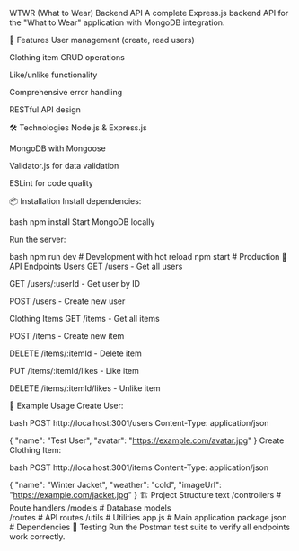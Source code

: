 WTWR (What to Wear) Backend API
A complete Express.js backend API for the "What to Wear" application with MongoDB integration.

🚀 Features
User management (create, read users)

Clothing item CRUD operations

Like/unlike functionality

Comprehensive error handling

RESTful API design

🛠️ Technologies
Node.js & Express.js

MongoDB with Mongoose

Validator.js for data validation

ESLint for code quality

📦 Installation
Install dependencies:

bash
npm install
Start MongoDB locally

Run the server:

bash
npm run dev  # Development with hot reload
npm start    # Production
📡 API Endpoints
Users
GET /users - Get all users

GET /users/:userId - Get user by ID

POST /users - Create new user

Clothing Items
GET /items - Get all items

POST /items - Create new item

DELETE /items/:itemId - Delete item

PUT /items/:itemId/likes - Like item

DELETE /items/:itemId/likes - Unlike item

🔧 Example Usage
Create User:

bash
POST http://localhost:3001/users
Content-Type: application/json

{
  "name": "Test User",
  "avatar": "https://example.com/avatar.jpg"
}
Create Clothing Item:

bash
POST http://localhost:3001/items
Content-Type: application/json

{
  "name": "Winter Jacket",
  "weather": "cold",
  "imageUrl": "https://example.com/jacket.jpg"
}
🏗️ Project Structure
text
/controllers    # Route handlers
/models         # Database models  
/routes         # API routes
/utils          # Utilities
app.js          # Main application
package.json    # Dependencies
🧪 Testing
Run the Postman test suite to verify all endpoints work correctly.
